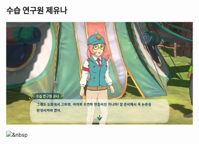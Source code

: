 ## 수습 연구원 제유나

<img src = "./img/jeyoona.png">

<img src="https://img.shields.io/badge/Python-3766AB?style=flat-square&logo=Python&logoColor=white"/></a>&nbsp 

<!--
**Jeiyoon/Jeiyoon** is a ✨ _special_ ✨ repository because its `README.md` (this file) appears on your GitHub profile.

Here are some ideas to get you started:

- 🔭 I’m currently working on ...
- 🌱 I’m currently learning ...
- 👯 I’m looking to collaborate on ...
- 🤔 I’m looking for help with ...
- 💬 Ask me about ...
- 📫 How to reach me: ...
- 😄 Pronouns: ...
- ⚡ Fun fact: ...
-->
